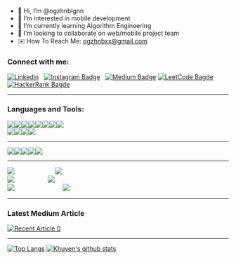 - 👋 Hi, I’m @ogzhnblgnn
- 👀 I’m interested in mobile development 
- 🌱 I’m currently learning Algorithm Engineering
- 💞️ I’m looking to collaborate on web/mobile project team 
- ✉️ How To Reach Me: ogzhnbxx@gmail.com

<h3 align="left">Connect with me:</h3>



[![Linkedin](https://img.shields.io/badge/LinkedIn-0077B5?style=for-the-badge&logo=linkedin&logoColor=white)](https://www.linkedin.com/in/ogzhnblgnn/)
&nbsp;
[![Instagram Badge](https://img.shields.io/badge/Instagram-E4405F?style=for-the-badge&logo=instagram&logoColor=white)](https://www.instagram.com/ogzhnblgnn/) 
&nbsp;
[![Medium Badge](https://img.shields.io/badge/Medium-12100E?style=for-the-badge&logo=medium&logoColor=white)](https://oguzhanbilgin.medium.com) 
[![LeetCode Bagde](https://img.shields.io/badge/-LeetCode-FFA116?style=for-the-badge&logo=LeetCode&logoColor=black)](https://leetcode.com/ogzhnbxx/)
[![HackerRank Bagde](https://img.shields.io/badge/-Hackerrank-2EC866?style=for-the-badge&logo=HackerRank&logoColor=white)](https://www.hackerrank.com/ogzhnbxx)


----------------------------------------------------------------------------
<h3 align="left">Languages and Tools:</h3>
<pre><img src="https://img.shields.io/badge/JavaScript-F7DF1E?style=for-the-badge&logo=javascript&logoColor=black"/><img src="https://img.shields.io/badge/TypeScript-007ACC?style=for-the-badge&logo=typescript&logoColor=white" /><img src="https://img.shields.io/badge/Yarn-2C8EBB?style=for-the-badge&logo=yarn&logoColor=white" /><img src="https://img.shields.io/badge/React_Native-20232A?style=for-the-badge&logo=react&logoColor=61DAFB"/><img src="https://img.shields.io/badge/React-20232A?style=for-the-badge&logo=react&logoColor=61DAFB"/><img src="https://img.shields.io/badge/Redux-593D88?style=for-the-badge&logo=redux&logoColor=white" /><img src="https://img.shields.io/badge/CSS3-1572B6?style=for-the-badge&logo=css3&logoColor=white" /><img src="https://img.shields.io/badge/HTML5-E34F26?style=for-the-badge&logo=html5&logoColor=white" />
<img src="https://img.shields.io/badge/Bootstrap-563D7C?style=for-the-badge&logo=bootstrap&logoColor=white"/><img src="https://img.shields.io/badge/MongoDB-4EA94B?style=for-the-badge&logo=mongodb&logoColor=white"/><img src="https://img.shields.io/badge/firebase-%23039BE5.svg?style=for-the-badge&logo=firebase"/><img src="https://img.shields.io/badge/GIT-E44C30?style=for-the-badge&logo=git&logoColor=white" />
</pre>

 ---------------------
 
<pre><img src="https://img.shields.io/badge/Visual_Studio_Code-0078D4?style=for-the-badge&logo=visual%20studio%20code&logoColor=white" /><img src="https://img.shields.io/badge/Visual_Studio-5C2D91?style=for-the-badge&logo=visual%20studio&logoColor=white" /><img src="https://img.shields.io/badge/Xcode-007ACC?style=for-the-badge&logo=Xcode&logoColor=white" /><img src="https://img.shields.io/badge/Adobe%20XD-470137?style=for-the-badge&logo=Adobe%20XD&logoColor=#FF61F6"/><img src="https://img.shields.io/badge/figma-%23F24E1E.svg?style=for-the-badge&logo=figma&logoColor=white" />
</pre>
 ---------------------
<pre>
<img src="https://img.shields.io/badge/mac%20os-000000?style=for-the-badge&logo=macos&logoColor=F0F0F0" />           <img src="https://img.shields.io/badge/Apple-MacBook_Pro-999999?style=for-the-badge&logo=apple&logoColor=white" />
<img src="https://img.shields.io/badge/Windows-0078D6?style=for-the-badge&logo=windows&logoColor=white" />         <img src="https://img.shields.io/badge/Apple-MacBook_Air-999999?style=for-the-badge&logo=apple&logoColor=white" />
<img src="https://img.shields.io/badge/Kali-268BEE?style=for-the-badge&logo=kalilinux&logoColor=white" />             <img src="https://img.shields.io/badge/Windows-Monster_ABRA-0078D6?style=for-the-badge&logo=windows&logoColor=white" />
</pre>
----------------------------------------------------------------------------


<h3 align="left">Latest Medium Article</h3>

  <a target="_blank" href="https://github-readme-medium-recent-article.vercel.app/medium/@oguzhanbilgin/0"><img src="https://github-readme-medium-recent-article.vercel.app/medium/@oguzhanbilgin/0" alt="Recent Article 0"> 
 
 
----------------------------------------------------------------------------

[![Top Langs](https://github-readme-stats.vercel.app/api/top-langs/?username=ogzhnblgnn)](https://github.com/ogzhnblgnn/github-readme-stats)
[![Khuyen's github stats](https://github-readme-stats.vercel.app/api?username=ogzhnblgnn&count_private=true&show_icons=true&theme=radical&hide_rank=false)](https://github.com/oguzhnblgnn/github-readme-stats)



<!---
ogzhnbxx/ogzhnbxx is a ✨ special ✨ repository because its `README.md` (this file) appears on your GitHub profile.
You can click the Preview link to take a look at your changes.
--->
